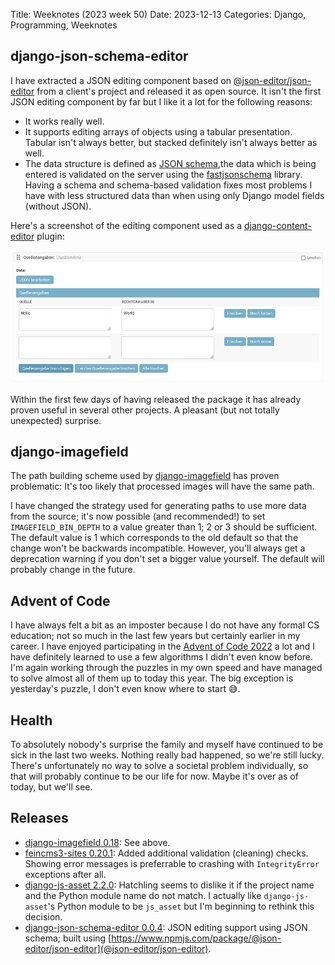 Title: Weeknotes (2023 week 50)
Date: 2023-12-13
Categories: Django, Programming, Weeknotes

## django-json-schema-editor

I have extracted a JSON editing component based on
[@json-editor/json-editor](https://www.npmjs.com/package/@json-editor/json-editor)
from a client's project and released it as open source. It isn't the first JSON editing component by far but I like it a lot for the following reasons:

- It works really well.
- It supports editing arrays of objects using a tabular presentation. Tabular
  isn't always better, but stacked definitely isn't always better as well.
- The data structure is defined as [JSON schema](https://json-schema.org/),the
  data which is being entered is validated on the server using the
  [fastjsonschema](https://pypi.org/project/fastjsonschema/) library. Having a
  schema and schema-based validation fixes most problems I have with less
  structured data than when using only Django model fields (without JSON).

Here's a screenshot of the editing component used as a [django-content-editor](https://django-content-editor.readthedocs.io/) plugin:

![django-json-schema-editor screenshot](/assets/20231313-json-schema-editor.png)

Within the first few days of having released the package it has already proven
useful in several other projects. A pleasant (but not totally unexpected)
surprise.

## django-imagefield

The path building scheme used by [django-imagefield](https://pypi.org/project/django-imagefield/) has proven problematic: It's too likely that processed images will have the same path.

I have changed the strategy used for generating paths to use more data from the
source; it's now possible (and recommended!) to set `IMAGEFIELD_BIN_DEPTH` to
a value greater than 1; 2 or 3 should be sufficient. The default value is 1
which corresponds to the old default so that the change won't be backwards
incompatible. However, you'll always get a deprecation warning if you don't set
a bigger value yourself. The default will probably change in the future.

## Advent of Code

I have always felt a bit as an imposter because I do not have any formal CS
education; not so much in the last few years but certainly earlier in my
career. I have enjoyed participating in the [Advent of Code
2022](https://adventofcode.com/) a lot and I have definitely learned to use a
few algorithms I didn't even know before. I'm again working through the puzzles
in my own speed and have managed to solve almost all of them up to today this
year. The big exception is yesterday's puzzle, I don't even know where to start
😅.

## Health

To absolutely nobody's surprise the family and myself have continued to be sick
in the last two weeks. Nothing really bad happened, so we're still lucky.
There's unfortunately no way to solve a societal problem individually, so that
will probably continue to be our life for now. Maybe it's over as of today, but
we'll see.

## Releases

- [django-imagefield 0.18](https://pypi.org/project/django-imagefield/): See
  above.
- [feincms3-sites 0.20.1](https://pypi.org/project/feincms3-sites/): Added
  additional validation (cleaning) checks. Showing error messages is
  preferrable to crashing with `IntegrityError` exceptions after all.
- [django-js-asset 2.2.0](https://pypi.org/project/django-js-asset/): Hatchling
  seems to dislike it if the project name and the Python module name do not
  match. I actually like `django-js-asset`'s Python module to be `js_asset`
  but I'm beginning to rethink this decision.
- [django-json-schema-editor
  0.0.4](https://pypi.org/project/django-json-schema-editor/): JSON editing
  support using JSON schema; built using
  [https://www.npmjs.com/package/@json-editor/json-editor](@json-editor/json-editor).
